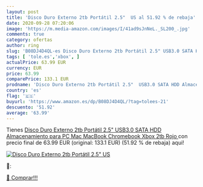 ```yaml
---
layout: post
title: 'Disco Duro Externo 2tb Portátil 2.5"  US al 51.92 % de rebaja'
date: 2020-09-28 07:20:06
image: 'https://m.media-amazon.com/images/I/41ad9sJnNeL._SL200_.jpg'
comments: true
category: ofertas
author: ring
slug: 'B08DJ4D4QL-es Disco Duro Externo 2tb Portátil 2.5" USB3.0 SATA HDD...'
tags: [ 'tole.es','xbox', ]
actualPrice: 63.99 EUR
currency: EUR
price: 63.99
comparePrice: 133.1 EUR
prodname: 'Disco Duro Externo 2tb Portátil 2.5"  USB3.0 SATA HDD Almacenamiento para PC  Mac  MacBook  Chromebook  Xbox  2tb  Rojo '
country: 'es'
flag: '🇪🇸'
buyurl: 'https://www.amazon.es/dp/B08DJ4D4QL/?tag=tolees-21'
descuento: '51.92'
average: '63.99'
---
```


Tienes [Disco Duro Externo 2tb Portátil 2.5"  USB3.0 SATA HDD Almacenamiento para PC  Mac  MacBook  Chromebook  Xbox  2tb  Rojo ](https://www.amazon.es/dp/B08DJ4D4QL/?tag=tolees-21) con precio final de  63.99 EUR (original: 133.1 EUR) (51.92 %  de rebaja) aqui!

[![Disco Duro Externo 2tb Portátil 2.5"  US](https://m.media-amazon.com/images/I/41ad9sJnNeL._SL200_.jpg)](https://www.amazon.es/dp/B08DJ4D4QL/?tag=tolees-21)

🔎:


[🛒 Comprar!!!](https://www.amazon.es/dp/B08DJ4D4QL/?tag=tolees-21)
